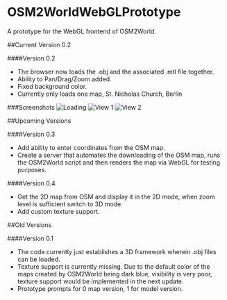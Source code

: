 # OSM2WorldWebGLPrototype 
A prototype for the WebGL frontend of OSM2World.

##Current Version 0.2

####Version 0.2

* The browser now loads the .obj and the associated .mtl file together.
* Ability to Pan/Drag/Zoom added.
* Fixed background color.
* Currently only loads one map, St. Nicholas Church, Berlin

###Screenshots
![Loading](http://i.imgur.com/lZHmQTQ.png)
![View 1](http://i.imgur.com/PSyewWf.png)
![View 2](http://i.imgur.com/RqQ92qO.png)


##Upcoming Versions

####Version 0.3


* Add ability to enter coordinates from the OSM map.
* Create a server that automates the downloading of the OSM map, runs the OSM2World script and then renders the map via WebGL for testing purposes.

####Version 0.4


* Get the 2D map from OSM and display it in the 2D mode, when zoom level is sufficient switch to 3D mode.
* Add custom texture support.



##Old Versions

####Version 0.1 

* The code currently just establishes a 3D framework wherein .obj files can be loaded. 
* Texture support is currently missing. Due to the default color of the maps created by OSM2World being dark blue, visibility is very poor, texture support would be implemented in the next update.
* Prototype prompts for 0 map version, 1 for model version.
